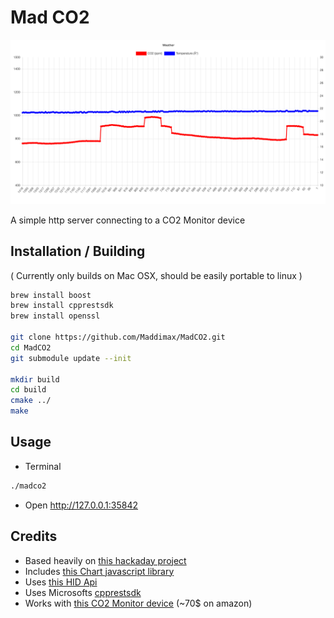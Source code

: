 # Mad CO2

![](README/screenshot.png)

A simple http server connecting to a CO2 Monitor device

## Installation / Building

( Currently only builds on Mac OSX, should be easily portable to linux )

```bash
brew install boost
brew install cpprestsdk
brew install openssl

git clone https://github.com/Maddimax/MadCO2.git
cd MadCO2
git submodule update --init

mkdir build
cd build
cmake ../
make
```

## Usage

* Terminal

```bash
./madco2
```

* Open http://127.0.0.1:35842

## Credits

* Based heavily on [this hackaday project](https://hackaday.io/project/5301-reverse-engineering-a-low-cost-usb-co-monitor)
* Includes [this Chart javascript library](https://github.com/chartjs/Chart.js/releases/download/v2.7.3/Chart.bundle.min.js)
* Uses [this HID Api](https://github.com/signal11/hidapi)
* Uses Microsofts [cpprestsdk](https://github.com/Microsoft/cpprestsdk)
* Works with [this CO2 Monitor device](https://www.co2meter.com/products/co2mini-co2-indoor-air-quality-monitor) (~70$ on amazon)
